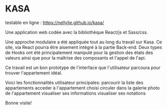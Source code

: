 
# KASA
testable en ligne : https://nellylie.github.io/kasa/

Une application web codée avec la bibliothèque React/js et Sass/css.

Une approche modulaire a été appliquée tout au long du travail sur Kasa. Ce site, via React pourra être aisement intégré à la partie Back-end. Deux types de Hooks ont été principalement manipulé pour la gestion des états des valeurs ainsi que pour la maîtrise des composants et l'appel de l'api.

Ce travail est un bon prototype de l'interface que l'utilisateur parcoura pour trouver l'appartement idéal.

Voici les fonctionnalités utilisateur principales:
parcourir la liste des appartements
acceder à l'appartement choisi
circuler dans la galerie photo de l'appartement
visualiser ses informations
visualiser ses notations


Bonne visite!
